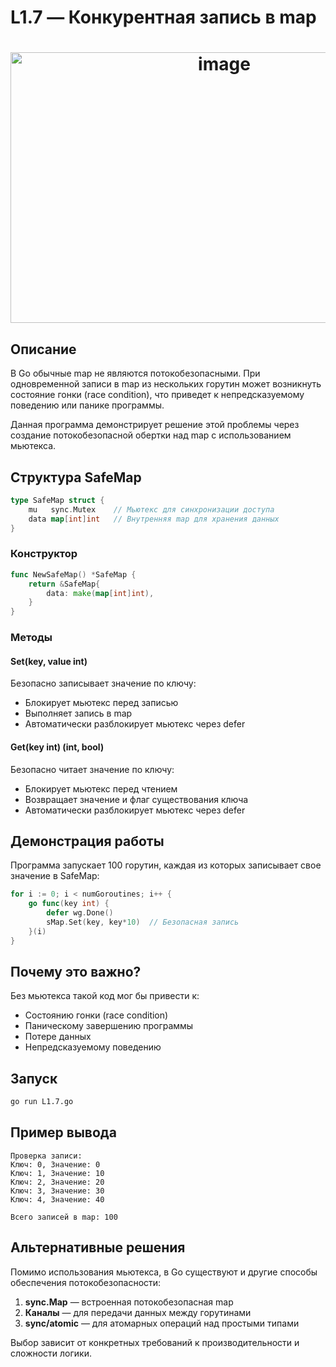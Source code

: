 # L1.7 — Конкурентная запись в map
<h1 align="center"><img width="668" height="433" alt="image" src="https://github.com/user-attachments/assets/1131f970-98ab-4d51-8ed6-6ca4e93bd22d" /></h1>

## Описание

В Go обычные map не являются потокобезопасными. При одновременной записи в map из нескольких горутин может возникнуть состояние гонки (race condition), что приведет к непредсказуемому поведению или панике программы.

Данная программа демонстрирует решение этой проблемы через создание потокобезопасной обертки над map с использованием мьютекса.

## Структура SafeMap

```go
type SafeMap struct {
    mu   sync.Mutex    // Мьютекс для синхронизации доступа
    data map[int]int   // Внутренняя map для хранения данных
}
```

### Конструктор
```go
func NewSafeMap() *SafeMap {
    return &SafeMap{
        data: make(map[int]int),
    }
}
```

### Методы

#### Set(key, value int)
Безопасно записывает значение по ключу:
- Блокирует мьютекс перед записью
- Выполняет запись в map
- Автоматически разблокирует мьютекс через defer

#### Get(key int) (int, bool)
Безопасно читает значение по ключу:
- Блокирует мьютекс перед чтением
- Возвращает значение и флаг существования ключа
- Автоматически разблокирует мьютекс через defer

## Демонстрация работы

Программа запускает 100 горутин, каждая из которых записывает свое значение в SafeMap:

```go
for i := 0; i < numGoroutines; i++ {
    go func(key int) {
        defer wg.Done()
        sMap.Set(key, key*10)  // Безопасная запись
    }(i)
}
```

## Почему это важно?

Без мьютекса такой код мог бы привести к:
- Состоянию гонки (race condition)
- Паническому завершению программы
- Потере данных
- Непредсказуемому поведению

## Запуск

```bash
go run L1.7.go
```

## Пример вывода

```
Проверка записи:
Ключ: 0, Значение: 0
Ключ: 1, Значение: 10
Ключ: 2, Значение: 20
Ключ: 3, Значение: 30
Ключ: 4, Значение: 40

Всего записей в map: 100
```

## Альтернативные решения

Помимо использования мьютекса, в Go существуют и другие способы обеспечения потокобезопасности:

1. **sync.Map** — встроенная потокобезопасная map
2. **Каналы** — для передачи данных между горутинами
3. **sync/atomic** — для атомарных операций над простыми типами

Выбор зависит от конкретных требований к производительности и сложности логики.
